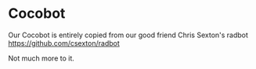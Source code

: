 Cocobot
===============
Our Cocobot is entirely copied from our good friend Chris Sexton's radbot https://github.com/csexton/radbot

Not much more to it.
